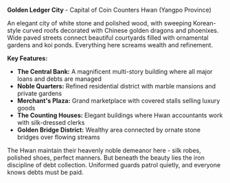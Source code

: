 **Golden Ledger City** - Capital of Coin Counters Hwan (Yangpo Province)

An elegant city of white stone and polished wood, with sweeping Korean-style curved roofs decorated with Chinese golden dragons and phoenixes. Wide paved streets connect beautiful courtyards filled with ornamental gardens and koi ponds. Everything here screams wealth and refinement.

**Key Features:**

- **The Central Bank:** A magnificent multi-story building where all major loans and debts are managed
- **Noble Quarters:** Refined residential district with marble mansions and private gardens
- **Merchant's Plaza:** Grand marketplace with covered stalls selling luxury goods
- **The Counting Houses:** Elegant buildings where Hwan accountants work with silk-dressed clerks
- **Golden Bridge District:** Wealthy area connected by ornate stone bridges over flowing streams

The Hwan maintain their heavenly noble demeanor here - silk robes, polished shoes, perfect manners. But beneath the beauty lies the iron discipline of debt collection. Uniformed guards patrol quietly, and everyone knows debts must be paid.